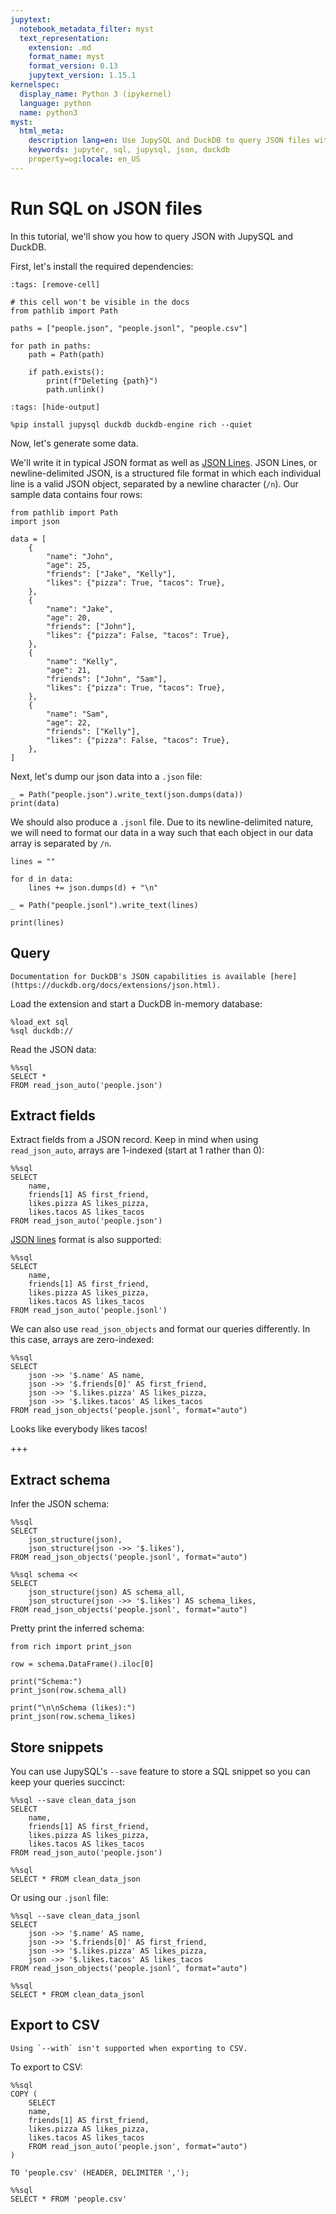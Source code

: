 ```yaml
---
jupytext:
  notebook_metadata_filter: myst
  text_representation:
    extension: .md
    format_name: myst
    format_version: 0.13
    jupytext_version: 1.15.1
kernelspec:
  display_name: Python 3 (ipykernel)
  language: python
  name: python3
myst:
  html_meta:
    description lang=en: Use JupySQL and DuckDB to query JSON files with SQL
    keywords: jupyter, sql, jupysql, json, duckdb
    property=og:locale: en_US
---
```


# Run SQL on JSON files

In this tutorial, we'll show you how to query JSON with JupySQL and DuckDB.


First, let's install the required dependencies:

```{code-cell} ipython3
:tags: [remove-cell]

# this cell won't be visible in the docs
from pathlib import Path

paths = ["people.json", "people.jsonl", "people.csv"]

for path in paths:
    path = Path(path)

    if path.exists():
        print(f"Deleting {path}")
        path.unlink()
```

```{code-cell} ipython3
:tags: [hide-output]

%pip install jupysql duckdb duckdb-engine rich --quiet
```

Now, let's generate some data.

We'll write it in typical JSON format as well as [JSON Lines](https://jsonlines.org/). JSON Lines, or newline-delimited JSON, is a structured file format in which each individual line is a valid JSON object, separated by a newline character (`/n`). Our sample data contains four rows:

```{code-cell} ipython3
from pathlib import Path
import json

data = [
    {
        "name": "John",
        "age": 25,
        "friends": ["Jake", "Kelly"],
        "likes": {"pizza": True, "tacos": True},
    },
    {
        "name": "Jake",
        "age": 20,
        "friends": ["John"],
        "likes": {"pizza": False, "tacos": True},
    },
    {
        "name": "Kelly",
        "age": 21,
        "friends": ["John", "Sam"],
        "likes": {"pizza": True, "tacos": True},
    },
    {
        "name": "Sam",
        "age": 22,
        "friends": ["Kelly"],
        "likes": {"pizza": False, "tacos": True},
    },
]
```

Next, let's dump our json data into a `.json` file:

```{code-cell} ipython3
_ = Path("people.json").write_text(json.dumps(data))
print(data)
```

We should also produce a `.jsonl` file. Due to its newline-delimited nature, we will need to format our data in a way such that each object in our data array is separated by `/n`.

```{code-cell} ipython3
lines = ""

for d in data:
    lines += json.dumps(d) + "\n"

_ = Path("people.jsonl").write_text(lines)
```

```{code-cell} ipython3
print(lines)
```

## Query

```{note}
Documentation for DuckDB's JSON capabilities is available [here](https://duckdb.org/docs/extensions/json.html).
```

Load the extension and start a DuckDB in-memory database:

```{code-cell} ipython3
%load_ext sql
%sql duckdb://
```

Read the JSON data:

```{code-cell} ipython3
%%sql
SELECT *
FROM read_json_auto('people.json')
```

## Extract fields

Extract fields from a JSON record. Keep in mind when using `read_json_auto`, arrays are 1-indexed (start at 1 rather than 0):

```{code-cell} ipython3
%%sql
SELECT 
    name, 
    friends[1] AS first_friend, 
    likes.pizza AS likes_pizza, 
    likes.tacos AS likes_tacos
FROM read_json_auto('people.json')
```

[JSON lines](https://jsonlines.org/) format is also supported:

```{code-cell} ipython3
%%sql
SELECT 
    name, 
    friends[1] AS first_friend, 
    likes.pizza AS likes_pizza, 
    likes.tacos AS likes_tacos
FROM read_json_auto('people.jsonl')
```

We can also use `read_json_objects` and format our queries differently. In this case, arrays are zero-indexed:

```{code-cell} ipython3
%%sql
SELECT
    json ->> '$.name' AS name,
    json ->> '$.friends[0]' AS first_friend,
    json ->> '$.likes.pizza' AS likes_pizza,
    json ->> '$.likes.tacos' AS likes_tacos
FROM read_json_objects('people.jsonl', format="auto")
```

Looks like everybody likes tacos!

+++

## Extract schema

Infer the JSON schema:

```{code-cell} ipython3
%%sql
SELECT
    json_structure(json),
    json_structure(json ->> '$.likes'),
FROM read_json_objects('people.jsonl', format="auto")
```

```{code-cell} ipython3
%%sql schema <<
SELECT
    json_structure(json) AS schema_all,
    json_structure(json ->> '$.likes') AS schema_likes,
FROM read_json_objects('people.jsonl', format="auto")
```

Pretty print the inferred schema:

```{code-cell} ipython3
from rich import print_json

row = schema.DataFrame().iloc[0]

print("Schema:")
print_json(row.schema_all)

print("\n\nSchema (likes):")
print_json(row.schema_likes)
```

## Store snippets

You can use JupySQL's `--save` feature to store a SQL snippet so you can keep your queries succinct:

```{code-cell} ipython3
%%sql --save clean_data_json
SELECT 
    name, 
    friends[1] AS first_friend, 
    likes.pizza AS likes_pizza, 
    likes.tacos AS likes_tacos
FROM read_json_auto('people.json')
```

```{code-cell} ipython3
%%sql
SELECT * FROM clean_data_json
```

Or using our `.jsonl` file:

```{code-cell} ipython3
%%sql --save clean_data_jsonl
SELECT 
    json ->> '$.name' AS name,
    json ->> '$.friends[0]' AS first_friend,
    json ->> '$.likes.pizza' AS likes_pizza,
    json ->> '$.likes.tacos' AS likes_tacos
FROM read_json_objects('people.jsonl', format="auto")
```

```{code-cell} ipython3
%%sql
SELECT * FROM clean_data_jsonl
```

## Export to CSV

```{note}
Using `--with` isn't supported when exporting to CSV.
```

To export to CSV:

```{code-cell} ipython3
%%sql
COPY (
    SELECT 
    name, 
    friends[1] AS first_friend, 
    likes.pizza AS likes_pizza, 
    likes.tacos AS likes_tacos
    FROM read_json_auto('people.json', format="auto")
)

TO 'people.csv' (HEADER, DELIMITER ',');
```

```{code-cell} ipython3
%%sql
SELECT * FROM 'people.csv'
```
